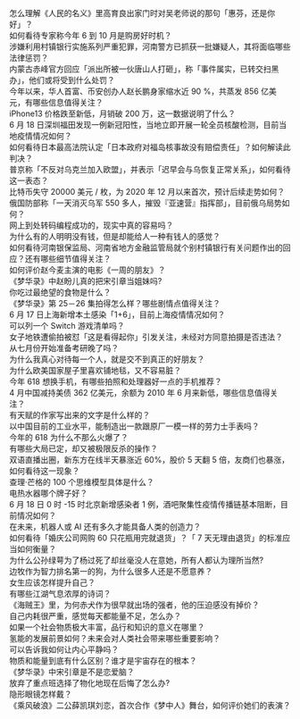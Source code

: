 怎么理解《人民的名义》里高育良出家门时对吴老师说的那句「惠芬，还是你好」？  
如何看待专家称今年 6 到 10 月是购房好时机？  
涉嫌利用村镇银行实施系列严重犯罪，河南警方已抓获一批嫌疑人，其将面临哪些法律惩罚？  
内蒙古赤峰官方回应「派出所被一伙唐山人打砸」，称「事件属实，已转交扫黑办」，他们或将受到什么处罚？  
今年以来，华人首富、币安创办人赵长鹏身家缩水近 90 %，共蒸发 856 亿美元，有哪些信息值得关注？  
iPhone13 价格跌至新低，月销破 200  万，这一数据说明了什么？  
6 月 18 日深圳福田发现一例新冠阳性，当地立即开展一轮全员核酸检测，目前当地疫情情况如何？  
如何看待日本最高法院认定「日本政府对福岛核事故没有赔偿责任」？如何解读此判决？  
普京称「不反对乌克兰加入欧盟」，并表示「迟早会与乌恢复正常关系」，如何看待这一表态？  
比特币失守 20000 美元 / 枚，为 2020 年 12 月以来首次，预计后续走势如何？  
俄国防部称「一天消灭乌军 550 多人，摧毁『亚速营』指挥部」，目前俄乌局势如何？  
网上到处转码编程成功的，现实中真的容易吗？  
为什么有的人明明没有钱，但是却能给人一种有钱人的感觉？  
如何看待河南银保监局、河南省地方金融监管局就个别村镇银行有关问题作出的回应？还有哪些细节值得关注？  
如何评价赵今麦主演的电影《一周的朋友》？  
《梦华录》中赵盼儿真的把宋引章当姐妹吗?  
你吃过最绝望的食物是什么？  
《梦华录》第 25－26 集拍得怎么样？哪些剧情点值得关注？  
6 月 17 日上海新增本土感染「1+6」，目前上海疫情情况如何？  
可以列一个 Switch 游戏清单吗？  
女子地铁遭偷拍被怼「这是看得起你」引发关注，未经对方同意拍摄是否违法？  
从七月份开始准备考研晚了吗？  
为什么我真心对待每一个人，就是交不到真正的好朋友？  
为什么欧美国家屋子里喜欢铺地毯，又不容易脏？  
今年 618 想换手机，有哪些拍照和处理器好一点的手机推荐？  
4 月中国减持美债 362 亿美元，余额为 2010 年 6 月来新低，哪些信息值得关注？  
有天赋的作家写出来的文字是什么样的？  
以中国目前的工业水平，能制造出一款跟原厂一模一样的劳力士手表吗？  
今年的 618 为什么不那么火爆了？  
有哪些大局已定，却又被极限反杀的操作？  
双语直播出圈，新东方在线半天暴涨近 60%，股价 5 天翻 5 倍，友商们也暴涨，如何看待这一现象？  
查理·芒格的 100 个思维模型具体是什么？  
电热水器哪个牌子好？  
6 月 18 日 0 时 -15 时北京新增感染者 1 例，酒吧聚集性疫情传播链基本阻断，目前情况如何？  
在未来，机器人或 AI 还有多久才能具备人类的创造力？  
如何看待「婚庆公司网购 60 只花瓶用完就退货」？「 7 天无理由退货」的标准应当如何衡量？  
为什么公孙绿萼为了杨过死了却丝毫没人在意她，所有人都认为理所当然?  
边牧作为智力排名第一的狗，为什么很多人还是不愿意养？  
女生应该怎样提升自己？  
有哪些江湖气息浓厚的诗词？  
《海贼王》里，为何赤犬作为很早就出场的强者，他的压迫感没有掉价？  
自己内耗很严重，感觉每天都能量不足，怎么办？  
如果一个社会物质极大丰富，品行和知识的意义在哪里？  
氢能的发展前景如何？未来会对人类社会带来哪些重要影响？  
可以告诉我如何让内心平静吗？  
物质和能量到底有什么区别？谁才是宇宙存在的根本？  
《梦华录》中宋引章是不是恋爱脑？  
放弃了重点班选择了物化地现在后悔了怎么办?  
隐形眼镜怎样戴？  
《乘风破浪》二公薛凯琪刘恋，首次合作《梦中人》舞台，如何评价她们的表演？  
